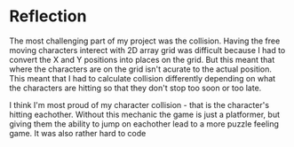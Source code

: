 # Reflection

The most challenging part of my project was the collision. Having the free moving characters interect with 2D array grid was difficult because I had to convert the X and Y positions into places on the grid. But this meant that where the characters are on the grid isn't acurate to the actual position. This meant that I had to calculate collision differently depending on what the characters are hitting so that they don't stop too soon or too late.

I think I'm most proud of my character collision - that is the character's hitting eachother. Without this mechanic the game is just a platformer, but giving them the ability to jump on eachother lead to a more puzzle feeling game. It was also rather hard to code
